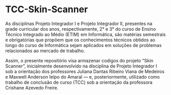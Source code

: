 # TCC-Skin-Scanner


As disciplinas Projeto Integrador I e Projeto Integrador II, presentes na grade curricular dos anos, respectivamente, 2° e 3° do curso de Ensino Técnico Integrado ao Médio (ETIM) em Informática, são matérias semestrais e obrigatórias que propõem que os conhecimentos técnicos obtidos ao longo do curso de Informática sejam aplicados em soluções de problemas relacionados ao mercado de trabalho.

Assim, o presente repositório visa armazenar codigos do projeto “Skin Scanner”, inicialmente desenvolvido na disciplina de Projeto Integrador I sob a orientação dos professores Juliana Dantas Ribeiro Viana de Medeiros e Maxwell Anderson Ielpo do Amaral — e, posteriormente, utilizado como trabalho de conclusão de curso (TCC) sob a orientação da professora Crishane Azevedo Freire.
